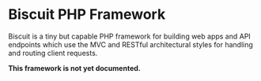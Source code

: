 # Biscuit PHP Framework

Biscuit is a tiny but capable PHP framework for building web apps and API endpoints which use the MVC and RESTful architectural styles for handling and routing client requests.

**This framework is not yet documented.**

